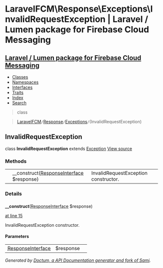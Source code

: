 # LaravelFCM\Response\Exceptions\InvalidRequestException | Laravel / Lumen package for Firebase Cloud Messaging    

## [Laravel / Lumen package for Firebase Cloud Messaging](../../../index.md)

- [Classes](../../../classes.md)
- [Namespaces](../../../namespaces.md)
- [Interfaces](../../../interfaces.md)
- [Traits](../../../traits.md)
- [Index](../../../doc-index.md)
- [Search](../../../search.md)

>class

>    [LaravelFCM](../../../LaravelFCM.md)` / `[Response](../../../LaravelFCM/Response.md)` / `[Exceptions](../../../LaravelFCM/Response/Exceptions.md)` / `(InvalidRequestException)
## InvalidRequestException

class **InvalidRequestException**        extends [Exception](https://www.php.net/Exception) [View source](https://github.com/code-lts/Laravel-FCM/blob/main/src/Response/Exceptions/InvalidRequestException.php)






### Methods

|   |   |   |   |
|---|---|---|---|
||<a name="#method___construct"></a>__construct(<abbr title="Psr\Http\Message\ResponseInterface">ResponseInterface</abbr> $response)|InvalidRequestException constructor.||


### Details
<a name id="method___construct"></a>

### 
  **__construct**(<abbr title="Psr\Http\Message\ResponseInterface">ResponseInterface</abbr> $response)

[at line 15](https://github.com/code-lts/Laravel-FCM/blob/main/src/Response/Exceptions/InvalidRequestException.php#L15)

InvalidRequestException constructor.        

#### Parameters

|   |   |   |
|---|---|---|
|<abbr title="Psr\Http\Message\ResponseInterface">ResponseInterface</abbr>|$response|
_Generated by [Doctum, a API Documentation generator and fork of Sami](https://github.com/code-lts/doctum)._